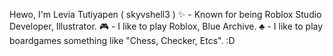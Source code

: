 Hewo, I'm Levia Tutiyapen ( skyvshell3 )
✨ - Known for being Roblox Studio Developer, Illustrator.
🎮 - I like to play Roblox, Blue Archive.
♣ - I like to play boardgames something like "Chess, Checker, Etcs".
:D
